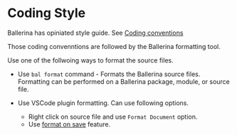 # Coding Style

Ballerina has opiniated style guide. See [Coding conventions](https://ballerina.io/learn/style-guide/coding-conventions/)

Those coding convenntions are followed by the Ballerina formatting tool.

Use one of the follwoing ways to format the source files.

- Use `bal format` command - Formats the Ballerina source files. Formatting can be performed on a Ballerina package, module, or source file.

- Use VSCode plugin formatting. Can use following options.

    - Right click on source file and use `Format Document` option.
    - Use [format on save](https://code.visualstudio.com/updates/v1_6#_format-on-save) feature.
